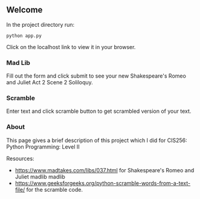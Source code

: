 ## Welcome

In the project directory run:

    python app.py

Click on the localhost link to view it in your browser.

### Mad Lib

Fill out the form and click submit to see your new Shakespeare's Romeo and Juliet Act 2 Scene 2 Soliloquy.

### Scramble

Enter text and click scramble button to get scrambled version of your text.

### About

This page gives a brief description of this project which I did for CIS256: Python Programming: Level II

Resources:

- https://www.madtakes.com/libs/037.html for Shakespeare's Romeo and Juliet madlib madlib
- https://www.geeksforgeeks.org/python-scramble-words-from-a-text-file/ for the scramble code.
